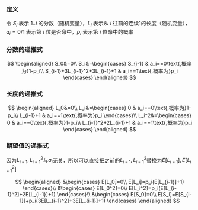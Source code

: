 ### 定义

令 $S_i$ 表示 $1..i$ 的分数（随机变量），$L_i$ 表示从 $i$ 往前的连续$1$的长度（随机变量），$a_i=0/1$ 表示第 $i$ 位是否命中，$p_i$ 表示第 $i$ 位命中的概率

### 分数的递推式

$$
\begin{aligned}
S_0&=0\\
S_i&=\begin{cases}  
S_{i-1}                       & a_i==0\text{,概率为}1-p_i\\
S_{i-1}+3L_{i-1}^2+3L_{i-1}+1 & a_i==1\text{,概率为}p_i
\end{cases}
\end{aligned}
$$

### 长度的递推式

$$
\begin{aligned}
L_0&=0\\
L_i&=\begin{cases}
0         & a_i==0\text{,概率为}1-p_i\\
L_{i-1}+1 & a_i==1\text{,概率为}p_i
\end{cases}\\
L_i^2&=\begin{cases}
0                    & a_i==0\text{,概率为}1-p_i\\
L_{i-1}^2+2L_{i-1}+1 & a_i==1\text{,概率为}p_i
\end{cases}
\end{aligned}
$$

### 期望值的递推式
因为$L_{i-1},L_{i-1}^2$与$a_i$无关，所以可以直接把之前的$L_{i-1},L_{i-1}^2$替换为$E[L_{i-1}],E[L_{i-1}^2]$

$$
\begin{aligned}
&\begin{cases}
E[L_0]=0\\
E[L_i]=p_i(E[L_{i-1}]+1)
\end{cases}\\
&\begin{cases}
E[L_0^2]=0\\
E[L_i^2]=p_i(E[L_{i-1}^2]+2E[L_{i-1}]+1)
\end{cases}\\
&\begin{cases}
E[S_0]=0\\
E[S_i]=E[S_{i-1}]+p_i(3E[L_{i-1}^2]+3E[L_{i-1}]+1)
\end{cases}
\end{aligned}
$$
